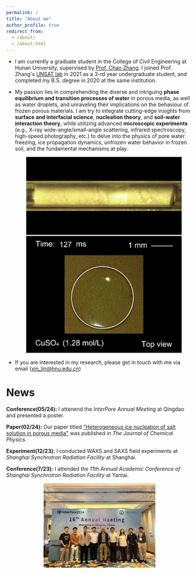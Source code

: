 ```yaml
---
permalink: /
title: "About me"
author_profile: true
redirect_from: 
  - /about/
  - /about.html
---
```


* I am currently a graduate student in the College of Civil Engineering at Hunan University, supervised by [Prof. Chao Zhang](https://www.researchgate.net/profile/Chao-Zhang-43). I joined Prof. Zhang's [UNSAT lab](https://chaozhanghnu.github.io) in 2021 as a 3-rd year undergraduate student, and completed my B.S. degree in 2020 at the same institution.

* My passion lies in comprehending the diverse and intriguing **phase equilibrium and transition processes of water** in porous media, as well as water droplets, and unraveling their implications on the behaviour of frozen porous materials. I am try to integrate cutting-edge insights from **surface and interfacial science**, **nucleation theory**, and **soil-water interaction theory**, while utilizing advanced **microscopic experiments** (e.g., X-ray wide-angle/small-angle scattering, infrared spectroscopy, high-speed photography, etc.) to delve into the physics of pore water freezing, ice propagation dynamics, unfrozen water behavior in frozen soil, and the fundamental mechanisms at play.
  
  <div style="text-align: center;">
  <img src="../images/1.gif" title="Desiccation cracking process via DIC" width="420" hight="420"/>
  <img src="../images/CuSO4.gif" title="Desiccation cracking process via DIC" width="420" hight="420"/>

* If you are interested in my research, please get in touch with me via email (xin_lin@hnu.edu.cn)
  

News
======

**Conference(05/24):** I attenend the _InterPore Annual Meeting_ at Qingdao and presented a poster.

**Paper(02/24):** Our paper titled ["Heterogeneous ice nucleation of salt solution in porous media"](https://doi.org/10.1063/5.0190862) was published in _The Journal of Chemical Physics_.

**Experiment(12/23):** I conducted WAXS and SAXS field experiments at _Shanghai Synchrotron Radiation Facility_ at Shanghai.

**Conference(7/23):** I attended _the 11th Annual Academic Conference of Shanghai Synchrotron Radiation Facility_ at Yantai.




<div class="gallery-container">
  <button onclick="prevImage()" class="gallery-button gallery-button-prev"></button>
  <img id="gallery-image" src="../images/1.jpg" alt="Photo 1" style="max-width: 60%; height: auto;" />
  <button onclick="nextImage()" class="gallery-button gallery-button-next"></button>
</div>

<style>
  .gallery-container {
    display: flex;
    justify-content: center;
    align-items: center;
    gap: 5px;
    position: relative;
  }

  .gallery-button {
    width: 50px;
    height: 50px;
    border: none;
    background-color: rgba(255, 255, 255, 0.3); 
    border-radius: 50%; 
    cursor: pointer;
    transition: background-color 0.3s ease;
    display: flex;
    justify-content: center;
    align-items: center;
  }

  .gallery-button:hover {
    background-color: rgba(255, 255, 255, 0.5); 
  }

  .gallery-button-prev {
    background: transparent url('../images/3.jpg') no-repeat center;
    background-size: 20px 20px;
  }

  .gallery-button-next {
    background: transparent url('../images/4.jpg') no-repeat center;
    background-size: 20px 20px;
  }
</style>

<script>
  const images = [
    "../images/1.jpg",
    "../images/3.jpg",
    "../images/4.jpg"
  ];

  let currentIndex = 0;

  function showImage(index) {
    const imgElement = document.getElementById('gallery-image');
    imgElement.src = images[index];
    imgElement.alt = `Photo ${index + 1}`;
  }

  function nextImage() {
    currentIndex = (currentIndex + 1) % images.length;
    showImage(currentIndex);
  }

  function prevImage() {
    currentIndex = (currentIndex - 1 + images.length) % images.length;
    showImage(currentIndex);
  }
</script>

